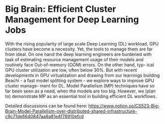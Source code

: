# Big Brain: Efficient Cluster Management for Deep Learning Jobs

With the rising popularity of large scale Deep Learning (DL) workload, GPU clusters have become a necessity. Yet, the tools to manage them are far from ideal. On one hand the deep learning engineers are burdened with task of estimating resource management usage of their models and routinely face Out-of-memory (OOM) errors. On the other hand, typ- ical GPU cluster utilization are low, often below 30%. But with recent developments in GPU virtualization and drawing from our learnings building Beachi - a fast model splitting system - we explore ways to improve GPU cluster manage- ment for DL. Model Parallelism (MP) techniques have so far been seen as a need, when the models are too big. However, we (plan to) demonstrate MP as an essential tool in building efficient DL workflows.




Detailed discussions can be found here: https://www.notion.so/CS523-Big-Brain-Model-Parallelism-over-distributed-shared-infrastructure-c9c71de6640847aa8a81e4f78910efcd


